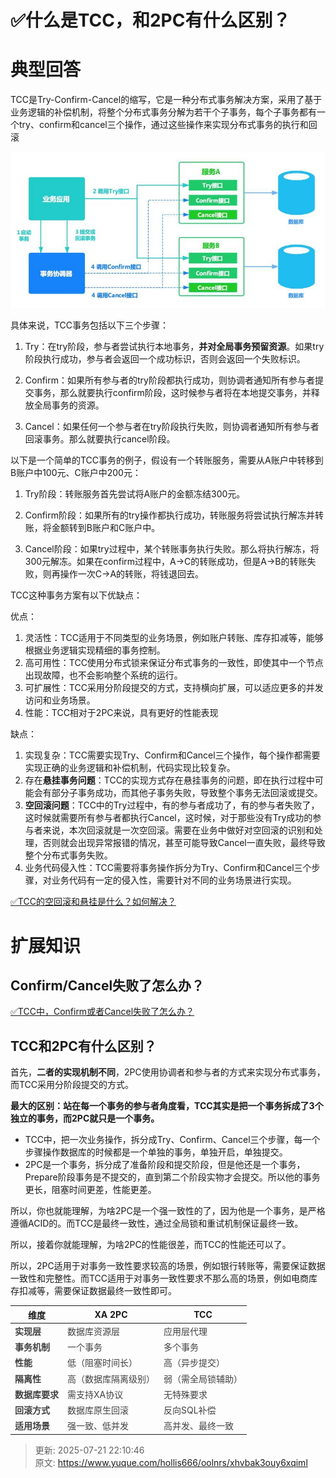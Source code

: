 # ✅什么是TCC，和2PC有什么区别？

# 典型回答


TCC是Try-Confirm-Cancel的缩写，它是一种分布式事务解决方案，采用了基于业务逻辑的补偿机制，将整个分布式事务分解为若干个子事务，每个子事务都有一个try、confirm和cancel三个操作，通过这些操作来实现分布式事务的执行和回滚

![1676882484053-9341d4bb-0cf8-493d-bfe8-f56530807454.jpeg](./img/AzJhrR0561jW2vZR/1676882484053-9341d4bb-0cf8-493d-bfe8-f56530807454-075632.jpeg)



具体来说，TCC事务包括以下三个步骤：

1. Try：在try阶段，参与者尝试执行本地事务，**并对全局事务预留资源**。如果try阶段执行成功，参与者会返回一个成功标识，否则会返回一个失败标识。



2. Confirm：如果所有参与者的try阶段都执行成功，则协调者通知所有参与者提交事务，那么就要执行confirm阶段，这时候参与者将在本地提交事务，并释放全局事务的资源。



3. Cancel：如果任何一个参与者在try阶段执行失败，则协调者通知所有参与者回滚事务。那么就要执行cancel阶段。



以下是一个简单的TCC事务的例子，假设有一个转账服务，需要从A账户中转移到B账户中100元、C账户中200元：



1. Try阶段：转账服务首先尝试将A账户的金额冻结300元。



2. Confirm阶段：如果所有的try操作都执行成功，转账服务将尝试执行解冻并转账，将金额转到B账户和C账户中。



3. Cancel阶段：如果try过程中，某个转账事务执行失败。那么将执行解冻，将300元解冻。如果在confirm过程中，A->C的转账成功，但是A->B的转账失败，则再操作一次C->A的转账，将钱退回去。



TCC这种事务方案有以下优缺点：

优点：

1. 灵活性：TCC适用于不同类型的业务场景，例如账户转账、库存扣减等，能够根据业务逻辑实现精细的事务控制。
2. 高可用性：TCC使用分布式锁来保证分布式事务的一致性，即使其中一个节点出现故障，也不会影响整个系统的运行。
3. 可扩展性：TCC采用分阶段提交的方式，支持横向扩展，可以适应更多的并发访问和业务场景。
4. 性能：TCC相对于2PC来说，具有更好的性能表现



缺点：

1. 实现复杂：TCC需要实现Try、Confirm和Cancel三个操作，每个操作都需要实现正确的业务逻辑和补偿机制，代码实现比较复杂。
2. 存在**悬挂事务问题**：TCC的实现方式存在悬挂事务的问题，即在执行过程中可能会有部分子事务成功，而其他子事务失败，导致整个事务无法回滚或提交。
3. **空回滚问题**：TCC中的Try过程中，有的参与者成功了，有的参与者失败了，这时候就需要所有参与者都执行Cancel，这时候，对于那些没有Try成功的参与者来说，本次回滚就是一次空回滚。需要在业务中做好对空回滚的识别和处理，否则就会出现异常报错的情况，甚至可能导致Cancel一直失败，最终导致整个分布式事务失败。
4. 业务代码侵入性：TCC需要将事务操作拆分为Try、Confirm和Cancel三个步骤，对业务代码有一定的侵入性，需要针对不同的业务场景进行实现。



[✅TCC的空回滚和悬挂是什么？如何解决？](https://www.yuque.com/hollis666/oolnrs/cu01a1g1xxn2v52u)



# 扩展知识
## Confirm/Cancel失败了怎么办？


[✅TCC中，Confirm或者Cancel失败了怎么办？](https://www.yuque.com/hollis666/oolnrs/xnvn2of7pmd005no)



## TCC和2PC有什么区别？


首先，**二者的实现机制不同**，2PC使用协调者和参与者的方式来实现分布式事务，而TCC采用分阶段提交的方式。



**最大的区别：站在每一个事务的参与者角度看，TCC其实是把一个事务拆成了3个独立的事务，而2PC就只是一个事务。**

+ TCC中，把一次业务操作，拆分成Try、Confirm、Cancel三个步骤，每一个步骤操作数据库的时候都是一个单独的事务，单独开启，单独提交。
+ 2PC是一个事务，拆分成了准备阶段和提交阶段，但是他还是一个事务，Prepare阶段事务是不提交的，直到第二个阶段实物才会提交。所以他的事务更长，阻塞时间更差，性能更差。



所以，你也就能理解，为啥2PC是一个强一致性的了，因为他是一个事务，是严格遵循ACID的。而TCC是最终一致性，通过全局锁和重试机制保证最终一致。



所以，接着你就能理解，为啥2PC的性能很差，而TCC的性能还可以了。



所以，2PC适用于对事务一致性要求较高的场景，例如银行转账等，需要保证数据一致性和完整性。而TCC适用于对事务一致性要求不那么高的场景，例如电商库存扣减等，需要保证数据最终一致性即可。





| **维度** | **XA 2PC** | **TCC** |
| --- | --- | --- |
| **<font style="color:rgb(64, 64, 64);">实现层</font>** | <font style="color:rgb(64, 64, 64);">数据库资源层</font> | <font style="color:rgb(64, 64, 64);">应用层代理</font> |
| **<font style="color:rgb(64, 64, 64);">事务机制</font>** | <font style="color:rgb(64, 64, 64);">一个事务</font> | <font style="color:rgb(64, 64, 64);">多个事务</font> |
| **<font style="color:rgb(64, 64, 64);">性能</font>** | <font style="color:rgb(64, 64, 64);">低（阻塞时间长）</font> | <font style="color:rgb(64, 64, 64);">高（异步提交）</font> |
| **<font style="color:rgb(64, 64, 64);">隔离性</font>** | <font style="color:rgb(64, 64, 64);">高（数据库隔离级别）</font> | <font style="color:rgb(64, 64, 64);">弱（需全局锁辅助）</font> |
| **<font style="color:rgb(64, 64, 64);">数据库要求</font>** | <font style="color:rgb(64, 64, 64);">需支持XA协议</font> | <font style="color:rgb(64, 64, 64);">无特殊要求</font> |
| **<font style="color:rgb(64, 64, 64);">回滚方式</font>** | <font style="color:rgb(64, 64, 64);">数据库原生回滚</font> | <font style="color:rgb(64, 64, 64);">反向SQL补偿</font> |
| **<font style="color:rgb(64, 64, 64);">适用场景</font>** | <font style="color:rgb(64, 64, 64);">强一致、低并发</font> | <font style="color:rgb(64, 64, 64);">高并发、最终一致</font> |


  
 



> 更新: 2025-07-21 22:10:46  
> 原文: <https://www.yuque.com/hollis666/oolnrs/xhvbak3ouy6xqiml>